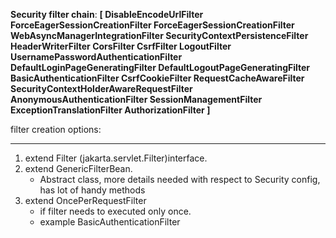 **Security filter chain**: 
****[
DisableEncodeUrlFilter
ForceEagerSessionCreationFilter
ForceEagerSessionCreationFilter
WebAsyncManagerIntegrationFilter
SecurityContextPersistenceFilter
HeaderWriterFilter
CorsFilter
CsrfFilter
LogoutFilter
UsernamePasswordAuthenticationFilter
DefaultLoginPageGeneratingFilter
DefaultLogoutPageGeneratingFilter
BasicAuthenticationFilter
CsrfCookieFilter
RequestCacheAwareFilter
SecurityContextHolderAwareRequestFilter
AnonymousAuthenticationFilter
SessionManagementFilter
ExceptionTranslationFilter
AuthorizationFilter
]****

filter creation options:
****
1. extend Filter (jakarta.servlet.Filter)interface.
2. extend GenericFilterBean.
   - Abstract class, more details needed with respect to Security config, has lot of handy methods 
3. extend OncePerRequestFilter
   - if filter needs to executed only once.
   - example BasicAuthenticationFilter 
